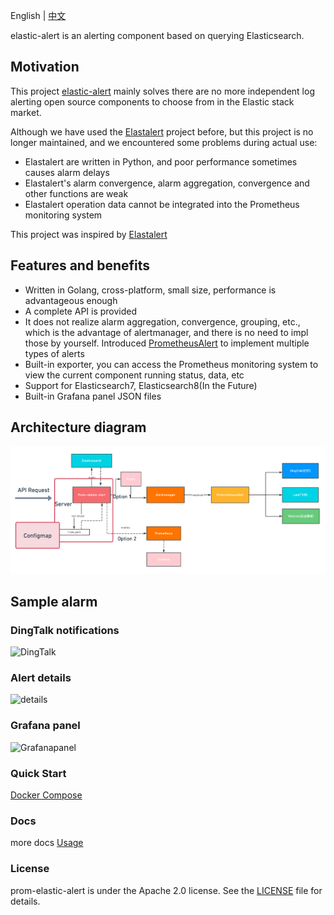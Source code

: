 English | [中文](./README_ZH.md)

elastic-alert is an alerting component based on querying Elasticsearch.

## Motivation

This project [elastic-alert](https://github.com/openinsight-proj/elastic-alert) mainly solves there are no more independent log alerting open source components to choose from in the  Elastic stack market.

Although we have used the [Elastalert](https://github.com/Yelp/elastalert) project before, but this project is no longer maintained, and we encountered some problems during actual use:
- Elastalert are written in Python, and poor performance sometimes causes alarm delays
- Elastalert's alarm convergence, alarm aggregation, convergence and other functions are weak
- Elastalert operation data cannot be integrated into the Prometheus monitoring system

This project was inspired by [Elastalert](https://github.com/Yelp/elastalert)

## Features and benefits

- Written in Golang, cross-platform, small size, performance is advantageous enough
- A complete API is provided
- It does not realize alarm aggregation, convergence, grouping, etc., which is the advantage of alertmanager, and there is no need to impl those by yourself. Introduced [PrometheusAlert](https://github.com/feiyu563/PrometheusAlert) to implement multiple types of alerts
- Built-in exporter, you can access the Prometheus monitoring system to view the current component running status, data, etc
- Support for Elasticsearch7, Elasticsearch8(In the Future)
- Built-in Grafana panel JSON files

## Architecture diagram

![Architecture](docs/img/architecture.png)

## Sample alarm

### DingTalk notifications

![DingTalk](docs/img/alert.png)

### Alert details

![details](docs/img/detail.png)

### Grafana panel

![Grafanapanel](docs/img/grafana.png)

### Quick Start

[Docker Compose](./CONTRIBUTING.md)

### Docs

more docs [Usage](docs/document.md)

### License

prom-elastic-alert is under the Apache 2.0 license. See the [LICENSE](LICENSE) file for details.